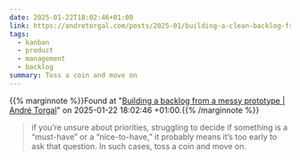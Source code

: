 ```yaml
---
date: 2025-01-22T18:02:46+01:00
link: https://andretorgal.com/posts/2025-01/building-a-clean-backlog-from-a-messy-prototype
tags:
  - kanban
  - product
  - management
  - backlog
summary: Toss a coin and move on
---
```

{{% marginnote %}}Found at "[Building a backlog from a messy prototype | André Torgal](https://web.archive.org/web/20250122180246/https://andretorgal.com/posts/2025-01/building-a-clean-backlog-from-a-messy-prototype)" on 2025-01-22 18:02:46 +01:00.{{% /marginnote %}}

> if you’re unsure about priorities, struggling to decide if something is a “must-have” or a “nice-to-have,” it probably means it’s too early to ask that question. In such cases, toss a coin and move on.